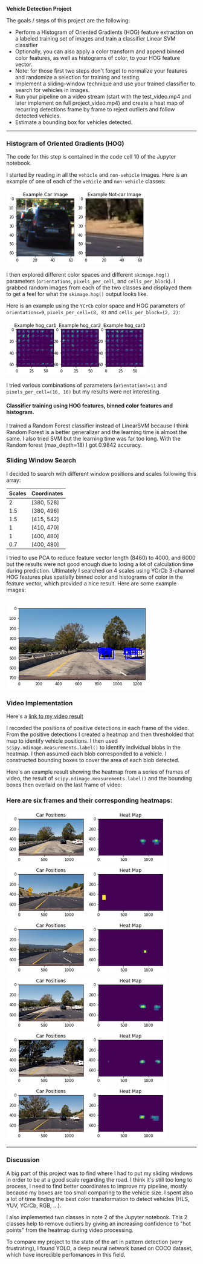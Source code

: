 **Vehicle Detection Project**

The goals / steps of this project are the following:

* Perform a Histogram of Oriented Gradients (HOG) feature extraction on a labeled training set of images and train a classifier Linear SVM classifier
* Optionally, you can also apply a color transform and append binned color features, as well as histograms of color, to your HOG feature vector. 
* Note: for those first two steps don't forget to normalize your features and randomize a selection for training and testing.
* Implement a sliding-window technique and use your trained classifier to search for vehicles in images.
* Run your pipeline on a video stream (start with the test_video.mp4 and later implement on full project_video.mp4) and create a heat map of recurring detections frame by frame to reject outliers and follow detected vehicles.
* Estimate a bounding box for vehicles detected.

[//]: # (Image References)
[image1]: ./readme/car_notcar.png
[image4]: ./readme/hog_feat.png
[image5]: ./readme/boxes.png
[image6]: ./readme/heat_map.png
[image7]: ./readme/heat_map2.png
[image8]: ./readme/heat_map3.png
[image9]: ./readme/heat_map4.png
[image10]: ./readme/heat_map5.png
[image11]: ./readme/heat_map6.png
[video1]: ./project_video.mp4

---

### Histogram of Oriented Gradients (HOG)

The code for this step is contained in the code cell 10 of the Jupyter notebook. 

I started by reading in all the `vehicle` and `non-vehicle` images.  Here is an example of one of each of the `vehicle` and `non-vehicle` classes:

![alt text][image1]

I then explored different color spaces and different `skimage.hog()` parameters (`orientations`, `pixels_per_cell`, and `cells_per_block`).  I grabbed random images from each of the two classes and displayed them to get a feel for what the `skimage.hog()` output looks like.

Here is an example using the `YCrCb` color space and HOG parameters of `orientations=9`, `pixels_per_cell=(8, 8)` and `cells_per_block=(2, 2)`:

![alt text][image4]

I tried various combinations of parameters (`orientations=11` and `pixels_per_cell=(16, 16)` but my results were not interesting.

#### Classifier training using HOG features, binned color features and histogram.

I trained a Random Forest classifier instead of LinearSVM because I think Random Forest is a better generalizer and the learning time is almost the same. I also tried SVM but the learning time was far too long. With the Random forest (max_depth=18) I got 0.9842 accuracy.

### Sliding Window Search

I decided to search with different window positions and scales following this array:

| Scales | Coordinates |
| ------ | ----------- |
| 2      | [380, 528]  |
| 1.5    | [380, 496]  |
| 1.5    | [415, 542]  |
| 1      | [410, 470]  |
| 1      | [400, 480]  |
| 0.7    | [400, 480]  |

I tried to use PCA to reduce feature vector length (8460) to 4000, and 6000 but the results were not good enough due to losing a lot of calculation time during prediction.
Ultimately I searched on 4 scales using YCrCb 3-channel HOG features plus spatially binned color and histograms of color in the feature vector, which provided a nice result. Here are some example images:

![alt text][image5]
---

### Video Implementation

Here's a [link to my video result](./project_video_processed_met2.mp4)


I recorded the positions of positive detections in each frame of the video.  From the positive detections I created a heatmap and then thresholded that map to identify vehicle positions.  I then used `scipy.ndimage.measurements.label()` to identify individual blobs in the heatmap.  I then assumed each blob corresponded to a vehicle.  I constructed bounding boxes to cover the area of each blob detected. 

Here's an example result showing the heatmap from a series of frames of video, the result of `scipy.ndimage.measurements.label()` and the bounding boxes then overlaid on the last frame of video:

### Here are six frames and their corresponding heatmaps:

![alt text][image6]
![alt text][image7]
![alt text][image8]
![alt text][image9]
![alt text][image10]
![alt text][image11]

---

### Discussion

A big part of this project was to find where I had to put my sliding windows in order to be at a good scale regarding the road. I think it's still too long to process, I need to find better coordinates to improve my pipeline, mostly because my boxes are too small comparing to the vehicle size. I spent also a lot of time finding the best color transformation to detect vehicles (HLS, YUV, YCrCb, RGB, ...).

I also implemented two classes in note 2 of the Jupyter notebook. This 2 classes help to remove outliers by giving an increasing confidence to "hot points" from the heatmap during video processing.

To compare my project to the state of the art in pattern detection (very frustrating), I found YOLO, a deep neural network based on COCO dataset, which have incredible perfomances in this field.


